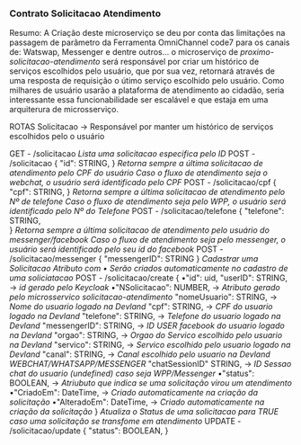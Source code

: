 ### Contrato Solicitacao Atendimento ###

Resumo: A Criação deste microserviço se deu por conta das limitações na passagem de parâmetro da Ferramenta OmniChannel code7 para os canais de: Watswap, Messenger e dentre outros... o microserviço de *proximo-solicitacao-atendimento* será responsável por criar um histórico de serviços escolhidos pelo usuário, que por sua vez, retornará através de uma resposta de requisição  o útimo serviço escolhido pelo usuário. Como milhares de usuário usarão a plataforma de atendimento ao cidadão, seria interessante essa funcionabilidade ser escalável e que estaja em uma arquiterura de microsserviço. 


ROTAS Solicitacao -> Responsável por manter um histórico de serviços escolhidos pelo o usuário

GET - /solicitacao
*Lista uma solicitacao especifica pelo ID*
POST - /solicitacao
{
    "id": STRING, 
}
*Retorna sempre a última solicitacao de atendimento pelo CPF do usuário*
*Caso o fluxo de atendimento seja o webchat, o usuário será identificado pelo CPF*
POST - /solicitacao/cpf 
{
    "cpf": STRING, 
}
*Retorna sempre a última solicitacao de atendimento pelo Nº de telefone*
*Caso o fluxo de atendimento seja pelo WPP, o usuário será identificado pelo Nº do Telefone*
POST - /solicitacao/telefone 
{
    "telefone": STRING,  
}
*Retorna sempre a última solicitacao de atendimento pelo usuário do messenger/facebook*
*Caso o fluxo de atendimento seja pelo messenger, o usuário será identificado pelo seu id do facebook*
POST - /solicitacao/messenger 
{
    "messengerID": STRING
}
*Cadastrar uma Solicitacao*
*Atributo com • Serão criados automaticamente no cadastro de uma soliciatacao*
POST - /solicitacao/create 
{
   •"id":            uid,
    "userID":        STRING,   -> *id gerado pelo Keycloak*
   •"NSolicitacao":  NUMBER,   -> *Atributo gerado pelo microsservico solicitacao-atendimento*
    "nomeUsuario":   STRING,   -> *Nome do usuario logado na Devland*
    "cpf":           STRING,   -> *CPF do usuario logado na Devland*
    "telefone":      STRING,   -> *Telefone do usuario logado na Devland*
    "messengerID":   STRING,   -> *ID USER facebook do usuario logado na Devland*
    "orgao":         STRING,   -> *Orgao do Servico escolhido pelo usuario na Devland*
    "servico":       STRING,   -> *Servico escolhido pelo usuario logado na Devland*
    "canal":         STRING,   -> *Canal escolhido pelo usuario na Devland WEBCHAT/WHATSAPP/MESSENGER*
    "chatSessionID"  STRING,   -> *ID Sessao chat do usuario (undefined) caso seja WPP/Messenger*
   •"status":        BOOLEAN,  -> *Atriubuto que indica se uma solicitação virou um atendimento*
   •"CriadoEm":      DateTime, -> *Criado automaticamente na criação da solicitação*
   •"AlteradoEm":    DateTime, -> *Criado automaticamente na criação da solicitação*
}
*Atualiza o Status de uma solicitacao para TRUE caso uma solicitação se transfome em atendimento*
UPDATE - /solicitacao/update
{
    "status": BOOLEAN,
}
